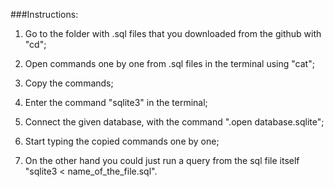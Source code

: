 ###Instructions:

1) Go to the folder with .sql files that you downloaded from the github with "cd";

2) Open commands one by one from .sql files in the terminal using "cat";

3) Copy the commands;

4) Enter the command "sqlite3" in the terminal;

5) Connect the given database, with the command ".open database.sqlite";

6) Start typing the copied commands one by one;

7) On the other hand you could just run a query from the sql file itself "sqlite3 < name_of_the_file.sql".

